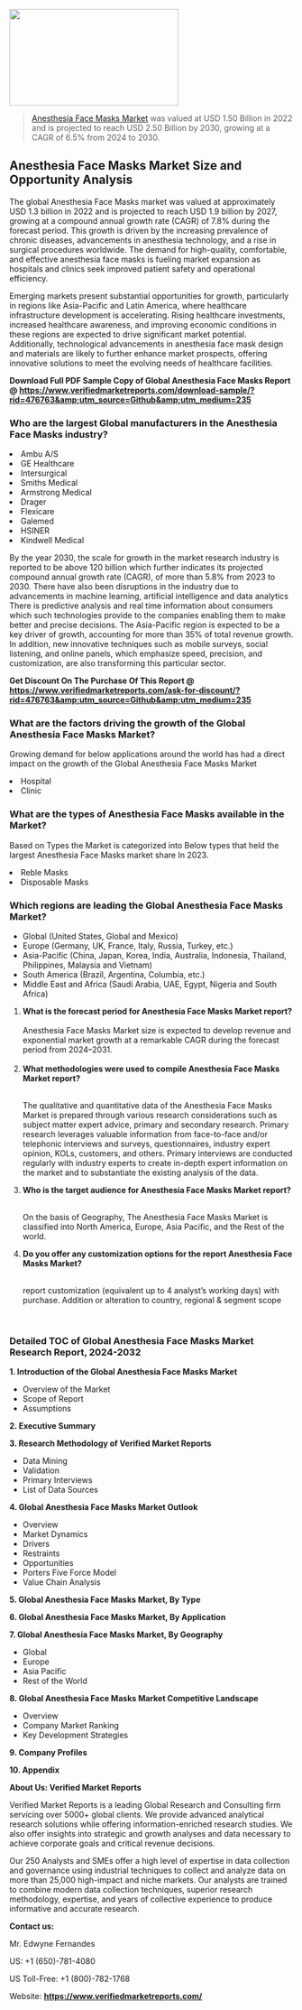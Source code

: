 <img src="https://ffe5etoiles.com/wp-content/uploads/2024/12/MST1-300x171.png" alt="" width="300" height="171" class="alignnone size-medium wp-image-20088" /><blockquote><p><p><a href="https://www.verifiedmarketreports.com/download-sample/?rid=476763&utm_source=Github&utm_medium=235" target="_blank">Anesthesia Face Masks Market</a> was valued at USD 1.50 Billion in 2022 and is projected to reach USD 2.50 Billion by 2030, growing at a CAGR of 6.5% from 2024 to 2030.</p></blockquote><p><h2>Anesthesia Face Masks Market Size and Opportunity Analysis</h2> <p>The global Anesthesia Face Masks market was valued at approximately USD 1.3 billion in 2022 and is projected to reach USD 1.9 billion by 2027, growing at a compound annual growth rate (CAGR) of 7.8% during the forecast period. This growth is driven by the increasing prevalence of chronic diseases, advancements in anesthesia technology, and a rise in surgical procedures worldwide. The demand for high-quality, comfortable, and effective anesthesia face masks is fueling market expansion as hospitals and clinics seek improved patient safety and operational efficiency.</p> <p>Emerging markets present substantial opportunities for growth, particularly in regions like Asia-Pacific and Latin America, where healthcare infrastructure development is accelerating. Rising healthcare investments, increased healthcare awareness, and improving economic conditions in these regions are expected to drive significant market potential. Additionally, technological advancements in anesthesia face mask design and materials are likely to further enhance market prospects, offering innovative solutions to meet the evolving needs of healthcare facilities.</p> </p><p class=""><strong>Download Full PDF Sample Copy of Global Anesthesia Face Masks Report @ <a href="https://www.verifiedmarketreports.com/download-sample/?rid=476763&amp;utm_source=Github&amp;utm_medium=235" target="_blank">https://www.verifiedmarketreports.com/download-sample/?rid=476763&amp;utm_source=Github&amp;utm_medium=235</a></strong></p><h3 id="" class="">Who are the largest Global manufacturers in the Anesthesia Face Masks industry?</h3><p><li>Ambu A/S</li><li> GE Healthcare</li><li> Intersurgical</li><li> Smiths Medical</li><li> Armstrong Medical</li><li> Drager</li><li> Flexicare</li><li> Galemed</li><li> HSINER</li><li> Kindwell Medical</li></p><div class=""><div class="" dir="" data-message-author-role="" data-message-id="" data-message-model-slug=""><div class=""><div class=""><div class=""><div class="" dir="" data-message-author-role="" data-message-id="" data-message-model-slug=""><div class=""><div class=""><p>By the year 2030, the scale for growth in the market research industry is reported to be above 120 billion which further indicates its projected compound annual growth rate (CAGR), of more than 5.8% from 2023 to 2030. There have also been disruptions in the industry due to advancements in machine learning, artificial intelligence and data analytics There is predictive analysis and real time information about consumers which such technologies provide to the companies enabling them to make better and precise decisions. The Asia-Pacific region is expected to be a key driver of growth, accounting for more than 35% of total revenue growth. In addition, new innovative techniques such as mobile surveys, social listening, and online panels, which emphasize speed, precision, and customization, are also transforming this particular sector.</p><p><strong>Get Discount On The Purchase Of This Report @&nbsp; <a href="https://www.verifiedmarketreports.com/ask-for-discount/?rid=476763&amp;utm_source=Github&amp;utm_medium=235" target="_blank">https://www.verifiedmarketreports.com/ask-for-discount/?rid=476763&amp;utm_source=Github&amp;utm_medium=235</a></strong></p></div></div></div></div></div></div></div></div><h3 id="" class="">What are the factors driving the growth of the Global Anesthesia Face Masks Market?</h3><p id="" class="">Growing demand for below applications around the world has had a direct impact on the growth of the Global Anesthesia Face Masks Market</p><p id="" class=""><li>Hospital</li><li> Clinic</li></p><h3 id="" class="">What are the types of Anesthesia Face Masks available in the Market?</h3><p id="" class="">Based on Types the Market is categorized into Below types that held the largest Anesthesia Face Masks market share In 2023.</p><p id="" class=""><li>Reble Masks</li><li> Disposable Masks</li></p><h3 id="" class="">Which regions are leading the Global Anesthesia Face Masks Market?</h3><ul><li>Global (United States, Global and Mexico)</li><li>Europe (Germany, UK, France, Italy, Russia, Turkey, etc.)</li><li>Asia-Pacific (China, Japan, Korea, India, Australia, Indonesia, Thailand, Philippines, Malaysia and Vietnam)</li><li>South America (Brazil, Argentina, Columbia, etc.)</li><li>Middle East and Africa (Saudi Arabia, UAE, Egypt, Nigeria and South Africa)</li></ul><p><ol><li><strong>What is the forecast period for Anesthesia Face Masks Market report?<br /></strong><br /><span data-sheets-root="1" data-sheets-value="{&quot;1&quot;:2,&quot;2&quot;:&quot;XXXX size is expected to develop revenue and exponential market growth at a remarkable CAGR during the forecast period from 2024&ndash;2030.&quot;}" data-sheets-userformat="{&quot;2&quot;:12674,&quot;4&quot;:{&quot;1&quot;:2,&quot;2&quot;:16776960},&quot;10&quot;:2,&quot;11&quot;:0,&quot;15&quot;:&quot;Arial&quot;,&quot;16&quot;:12}">Anesthesia Face Masks Market size is expected to develop revenue and exponential market growth at a remarkable CAGR during the forecast period from 2024&ndash;2031.</span><br /><br /></li><li><strong>What methodologies were used to compile Anesthesia Face Masks Market report?<br /><br /></strong><p>The qualitative and quantitative data of the&nbsp;Anesthesia Face Masks Market is prepared through various research considerations such as subject matter expert advice, primary and secondary research. Primary research leverages valuable information from face-to-face and/or telephonic interviews and surveys, questionnaires, industry expert opinion, KOLs, customers, and others. Primary interviews are conducted regularly with industry experts to create in-depth expert information on the market and to substantiate the existing analysis of the data.&nbsp;</p></li><li><strong>Who is the target audience for Anesthesia Face Masks Market report?<br /><br /></strong><p>On the basis of Geography, The&nbsp;Anesthesia Face Masks Market is classified into North America, Europe, Asia Pacific, and the Rest of the world.</p></li><li><strong>Do you offer any customization options for the report Anesthesia Face Masks Market?<br /><br /></strong><p>report customization (equivalent up to 4 analyst&rsquo;s working days) with purchase. Addition or alteration to country, regional &amp; segment scope</p><p>&nbsp;</p></li></ol></p><h3 id="" class="">Detailed TOC of Global Anesthesia Face Masks Market Research Report, 2024-2032</h3><p id="" class=""><strong>1. Introduction of the Global Anesthesia Face Masks Market</strong></p><ul><li>Overview of the Market</li><li>Scope of Report</li><li>Assumptions</li></ul><p id="" class=""><strong>2. Executive Summary</strong></p><p id="" class=""><strong>3. Research Methodology of&nbsp;Verified Market Reports</strong></p><ul><li>Data Mining</li><li>Validation</li><li>Primary Interviews</li><li>List of Data Sources</li></ul><p id="" class=""><strong>4. Global Anesthesia Face Masks Market Outlook</strong></p><ul><li>Overview</li><li>Market Dynamics</li><li>Drivers</li><li>Restraints</li><li>Opportunities</li><li>Porters Five Force Model</li><li>Value Chain Analysis</li></ul><p id="" class=""><strong>5. Global Anesthesia Face Masks Market, By&nbsp;Type</strong></p><p id="" class=""><strong>6. Global Anesthesia Face Masks Market, By Application</strong></p><p id="" class=""><strong>7. Global Anesthesia Face Masks Market, By Geography</strong></p><ul><li>Global</li><li>Europe</li><li>Asia Pacific</li><li>Rest of the World</li></ul><p id="" class=""><strong>8. Global Anesthesia Face Masks Market Competitive Landscape</strong></p><ul><li>Overview</li><li>Company Market Ranking</li><li>Key Development Strategies</li></ul><p id="" class=""><strong>9. Company Profiles</strong></p><p id="" class=""><strong>10. Appendix</strong></p><p id="" class=""><strong>About Us: Verified Market Reports</strong></p><p id="" class="">Verified Market Reports is a leading Global Research and Consulting firm servicing over 5000+ global clients. We provide advanced analytical research solutions while offering information-enriched research studies. We also offer insights into strategic and growth analyses and data necessary to achieve corporate goals and critical revenue decisions.</p><p id="" class="">Our 250 Analysts and SMEs offer a high level of expertise in data collection and governance using industrial techniques to collect and analyze data on more than 25,000 high-impact and niche markets. Our analysts are trained to combine modern data collection techniques, superior research methodology, expertise, and years of collective experience to produce informative and accurate research.</p><p id="" class=""><strong>Contact us:</strong></p><p id="" class="">Mr. Edwyne Fernandes</p><p id="" class="">US: +1 (650)-781-4080</p><p id="" class="">US Toll-Free: +1 (800)-782-1768</p><p id="" class="">Website: <a target="" data-test-app-aware-link=""><strong>https://www.verifiedmarketreports.com/</strong></a></p>
